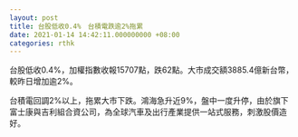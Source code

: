 ```yaml
---
layout: post
title: 台股低收0.4%　台積電跌逾2%拖累
date: 2021-01-14 14:42:11.000000000 +08:00
categories: rthk
---
```


台股低收0.4%，加權指數收報15707點，跌62點。大市成交額3885.4億新台幣，較昨日增加逾2%。

台積電回調2%以上，拖累大市下跌。鴻海急升近9%，盤中一度升停，由於旗下富士康與吉利組合資公司，為全球汽車及出行產業提供一站式服務，刺激股價造好。
